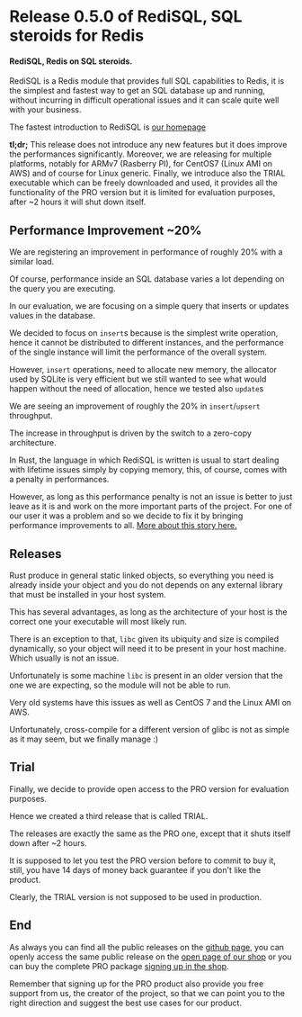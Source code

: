 # Release 0.5.0 of RediSQL, SQL steroids for Redis

#### RediSQL, Redis on SQL steroids.

RediSQL is a Redis module that provides full SQL capabilities to Redis, it is the simplest and fastest way to get an SQL database up and running, without incurring in difficult operational issues and it can scale quite well with your business.

The fastest introduction to RediSQL is [our homepage](https://redisql.com)

**tl;dr;** This release does not introduce any new features but it does improve the performances significantly. 
Moreover, we are releasing for multiple platforms, notably for ARMv7 (Rasberry PI), for CentOS7 (Linux AMI on AWS) and of course for Linux generic. 
Finally, we introduce also the TRIAL executable which can be freely downloaded and used, it provides all the functionality of the PRO version but it is limited for evaluation purposes, after ~2 hours it will shut down itself.

## Performance Improvement ~20%

We are registering an improvement in performance of roughly 20% with a similar load.

Of course, performance inside an SQL database varies a lot depending on the query you are executing.

In our evaluation, we are focusing on a simple query that inserts or updates values in the database.

We decided to focus on `insert`s because is the simplest write operation, hence it cannot be distributed to different instances, and the performance of the single instance will limit the performance of the overall system.

However, `insert` operations, need to allocate new memory, the allocator used by SQLite is very efficient but we still wanted to see what would happen without the need of allocation, hence we tested also `update`s

We are seeing an improvement of roughly the 20% in `insert`/`upsert` throughput.

The increase in throughput is driven by the switch to a zero-copy architecture.

In Rust, the language in which RediSQL is written is usual to start dealing with lifetime issues simply by copying memory, this, of course, comes with a penalty in performances.

However, as long as this performance penalty is not an issue is better to just leave as it is and work on the more important parts of the project.
For one of our user it was a problem and so we decide to fix it by bringing performance improvements to all. [More about this story here.][performance]

## Releases

Rust produce in general static linked objects, so everything you need is already inside your object and you do not depends on any external library that must be installed in your host system.

This has several advantages, as long as the architecture of your host is the correct one your executable will most likely run.

There is an exception to that, `libc` given its ubiquity and size is compiled dynamically, so your object will need it to be present in your host machine. Which usually is not an issue.

Unfortunately is some machine `libc` is present in an older version that the one we are expecting, so the module will not be able to run.

Very old systems have this issues as well as CentOS 7 and the Linux AMI on AWS.

Unfortunately, cross-compile for a different version of glibc is not as simple as it may seem, but we finally manage :)

## Trial

Finally, we decide to provide open access to the PRO version for evaluation purposes.

Hence we created a third release that is called TRIAL.

The releases are exactly the same as the PRO one, except that it shuts itself down after ~2 hours.

It is supposed to let you test the PRO version before to commit to buy it, still, you have 14 days of money back guarantee if you don't like the product.

Clearly, the TRIAL version is not supposed to be used in production.

## End

As always you can find all the public releases on the [github page][releases], you can openly access the same public release on the [open page of our shop][plaso_open] or you can buy the complete PRO package [signing up in the shop][plaso_signup].

Remember that signing up for the PRO product also provide you free support from us, the creator of the project, so that we can point you to the right direction and suggest the best use cases for our product.

[releases]: https://github.com/RedBeardLab/rediSQL/releases/tag/v0.5.0
[plaso_open]: https://plasso.com/s/epp4GbsJdp-redisql/
[plaso_signup]: https://plasso.com/s/epp4GbsJdp-redisql/signup/
[performance]: performances.md

